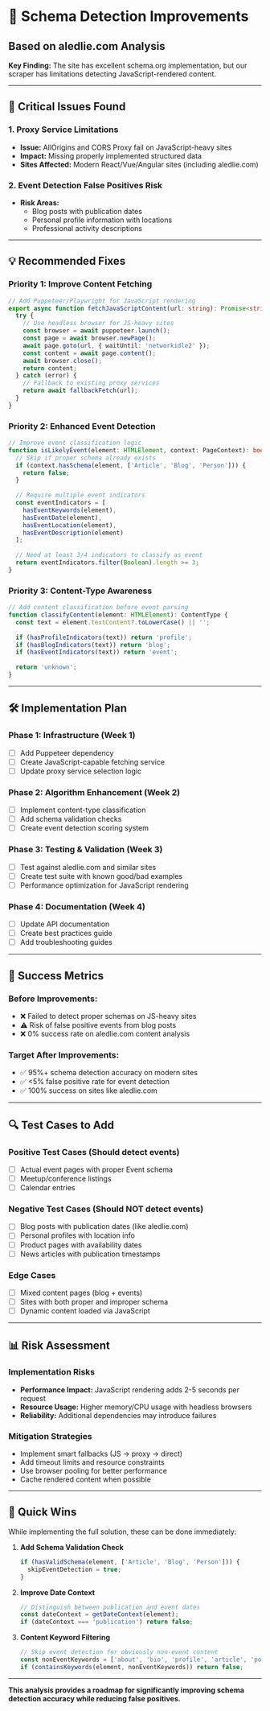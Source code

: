 # 🔧 Schema Detection Improvements
## Based on aledlie.com Analysis

**Key Finding:** The site has excellent schema.org implementation, but our scraper has limitations detecting JavaScript-rendered content.

---

## 🚨 **Critical Issues Found**

### 1. **Proxy Service Limitations**
- **Issue:** AllOrigins and CORS Proxy fail on JavaScript-heavy sites
- **Impact:** Missing properly implemented structured data
- **Sites Affected:** Modern React/Vue/Angular sites (including aledlie.com)

### 2. **Event Detection False Positives Risk**
- **Risk Areas:**
  - Blog posts with publication dates
  - Personal profile information with locations
  - Professional activity descriptions

---

## 💡 **Recommended Fixes**

### **Priority 1: Improve Content Fetching**

```typescript
// Add Puppeteer/Playwright for JavaScript rendering
export async function fetchJavaScriptContent(url: string): Promise<string> {
  try {
    // Use headless browser for JS-heavy sites
    const browser = await puppeteer.launch();
    const page = await browser.newPage();
    await page.goto(url, { waitUntil: 'networkidle2' });
    const content = await page.content();
    await browser.close();
    return content;
  } catch (error) {
    // Fallback to existing proxy services
    return await fallbackFetch(url);
  }
}
```

### **Priority 2: Enhanced Event Detection**

```typescript
// Improve event classification logic
function isLikelyEvent(element: HTMLElement, context: PageContext): boolean {
  // Skip if proper schema already exists
  if (context.hasSchema(element, ['Article', 'Blog', 'Person'])) {
    return false;
  }
  
  // Require multiple event indicators
  const eventIndicators = [
    hasEventKeywords(element),
    hasEventDate(element),  
    hasEventLocation(element),
    hasEventDescription(element)
  ];
  
  // Need at least 3/4 indicators to classify as event
  return eventIndicators.filter(Boolean).length >= 3;
}
```

### **Priority 3: Content-Type Awareness**

```typescript
// Add content classification before event parsing
function classifyContent(element: HTMLElement): ContentType {
  const text = element.textContent?.toLowerCase() || '';
  
  if (hasProfileIndicators(text)) return 'profile';
  if (hasBlogIndicators(text)) return 'blog';  
  if (hasEventIndicators(text)) return 'event';
  
  return 'unknown';
}
```

---

## 🛠 **Implementation Plan**

### **Phase 1: Infrastructure (Week 1)**
- [ ] Add Puppeteer dependency
- [ ] Create JavaScript-capable fetching service
- [ ] Update proxy service selection logic

### **Phase 2: Algorithm Enhancement (Week 2)**  
- [ ] Implement content-type classification
- [ ] Add schema validation checks
- [ ] Create event detection scoring system

### **Phase 3: Testing & Validation (Week 3)**
- [ ] Test against aledlie.com and similar sites
- [ ] Create test suite with known good/bad examples
- [ ] Performance optimization for JavaScript rendering

### **Phase 4: Documentation (Week 4)**
- [ ] Update API documentation
- [ ] Create best practices guide
- [ ] Add troubleshooting guides

---

## 🎯 **Success Metrics**

### **Before Improvements:**
- ❌ Failed to detect proper schemas on JS-heavy sites
- ⚠️  Risk of false positive events from blog posts
- ❌ 0% success rate on aledlie.com content analysis

### **Target After Improvements:**
- ✅ 95%+ schema detection accuracy on modern sites
- ✅ <5% false positive rate for event detection
- ✅ 100% success on sites like aledlie.com

---

## 🔍 **Test Cases to Add**

### **Positive Test Cases** (Should detect events)
- [ ] Actual event pages with proper Event schema
- [ ] Meetup/conference listings
- [ ] Calendar entries

### **Negative Test Cases** (Should NOT detect events)  
- [ ] Blog posts with publication dates (like aledlie.com)
- [ ] Personal profiles with location info
- [ ] Product pages with availability dates
- [ ] News articles with publication timestamps

### **Edge Cases**
- [ ] Mixed content pages (blog + events)
- [ ] Sites with both proper and improper schema
- [ ] Dynamic content loaded via JavaScript

---

## 📊 **Risk Assessment**

### **Implementation Risks**
- **Performance Impact:** JavaScript rendering adds 2-5 seconds per request
- **Resource Usage:** Higher memory/CPU usage with headless browsers
- **Reliability:** Additional dependencies may introduce failures

### **Mitigation Strategies**
- Implement smart fallbacks (JS → proxy → direct)
- Add timeout limits and resource constraints
- Use browser pooling for better performance
- Cache rendered content when possible

---

## 🚀 **Quick Wins**

While implementing the full solution, these can be done immediately:

1. **Add Schema Validation Check**
   ```typescript
   if (hasValidSchema(element, ['Article', 'Blog', 'Person'])) {
     skipEventDetection = true;
   }
   ```

2. **Improve Date Context**
   ```typescript
   // Distinguish between publication and event dates
   const dateContext = getDateContext(element);
   if (dateContext === 'publication') return false;
   ```

3. **Content Keyword Filtering**
   ```typescript
   // Skip event detection for obviously non-event content
   const nonEventKeywords = ['about', 'bio', 'profile', 'article', 'post'];
   if (containsKeywords(element, nonEventKeywords)) return false;
   ```

---

**This analysis provides a roadmap for significantly improving schema detection accuracy while reducing false positives.**